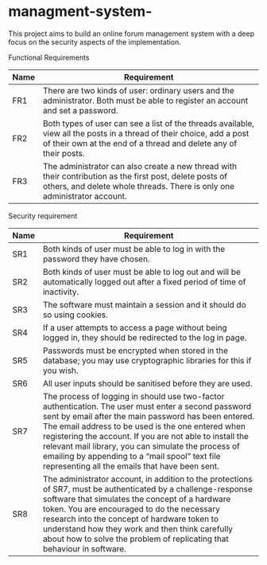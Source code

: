 # managment-system-
This project aims to build an online forum management system with a deep focus on the security aspects of the implementation.

Functional Requirements

|      Name     |      Requirement                                                                                                                                                                                     |
|---------------|------------------------------------------------------------------------------------------------------------------------------------------------------------------------------------------------------|
|      FR1      |      There are two kinds of user: ordinary users and the administrator.    Both must be able to register an account and set a password.                                                              |
|     FR2       |     Both types of user can see a list of the threads available, view all   the posts in a thread of their choice, add a post of their own at the end of   a thread and delete any of their posts.    |
|     FR3       |     The administrator can also create a new thread with their contribution   as the first post, delete posts of others, and delete whole threads. There is   only one administrator account.         |

Security requirement

|      Name     |      Requirement                                                                                                                                                                                                                                                                                                                                                                                                                                          |
|---------------|-----------------------------------------------------------------------------------------------------------------------------------------------------------------------------------------------------------------------------------------------------------------------------------------------------------------------------------------------------------------------------------------------------------------------------------------------------------|
|     SR1       |     Both kinds of user must be able to log in with the password they have   chosen.                                                                                                                                                                                                                                                                                                                                                                       |
|     SR2       |     Both kinds of user must be able to log out and will be automatically   logged out after a fixed period of time of inactivity.                                                                                                                                                                                                                                                                                                                         |
|     SR3       |     The   software must maintain a session and it should do so using cookies.                                                                                                                                                                                                                                                                                                                                                                             |
|     SR4       |     If a user attempts to access a page without being logged in, they   should be redirected to the log in page.                                                                                                                                                                                                                                                                                                                                          |
|     SR5       |     Passwords must be encrypted when stored in the database; you may use   cryptographic libraries for this if you wish.                                                                                                                                                                                                                                                                                                                                  |
|     SR6       |     All user inputs should be sanitised before they are used.                                                                                                                                                                                                                                                                                                                                                                                             |
|     SR7       |     The process of logging in should use two-factor authentication. The   user must enter a second password sent by email after the main password has   been entered. The email address to be used is the one entered when registering   the account. If you are not able to install the relevant mail library, you   can simulate the process of emailing by appending to a “mail spool” text file   representing all the emails that have been sent.    |
|     SR8       |     The administrator account, in addition to the protections of SR7, must   be authenticated by a challenge-response software that simulates the concept   of a hardware token. You are encouraged to do the necessary research into the   concept of hardware token to understand how they work and then think   carefully about how to solve the problem of replicating that behaviour in   software.                                                  |


